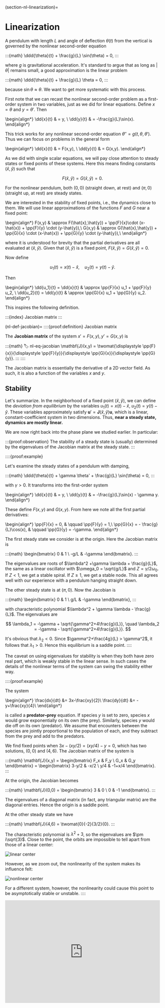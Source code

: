 (section-nl-linearization)=
# Linearization

A pendulum with length $L$ and angle of deflection $\theta(t)$ from the vertical is governed by the nonlinear second-order equation

:::{math}
\ddd{\theta}{t} + \frac{g}{L} \sin(\theta) = 0,
:::

where $g$ is gravitational acceleration. It's standard to argue that as long as $|\theta|$ remains small, a good approximation is the linear problem 

:::{math}
\ddd{\theta}{t} + \frac{g}{L} \theta = 0,
:::

because $\sin \theta \approx \theta$.  We want to get more systematic with this process. 


First note that we can recast the nonlinear second-order problem as a first-order system in two variables, just as we did for linear equations. Define $x=\theta$ and $y=\theta'$. Then

\begin{align*}
	\dd{x}{t} & = y, \\
	\dd{y}{t} & = -\frac{g}{L}\sin(x).
\end{align*}

This trick works for any nonlinear second-order equation $\theta''=g(t,\theta,\theta')$. Thus we can focus on problems in the general form 

\begin{align*}
	\dd{x}{t} & = F(x,y), \\
	\dd{y}{t} & = G(x,y).
\end{align*}


As we did with single scalar equations, we will pay close attention to steady states or fixed points of these systems. Here this means finding constants $(\hat{x},\hat{y})$ such that 

$$
F(\hat{x},\hat{y})=G(\hat{x},\hat{y})=0.
$$

For the nonlinear pendulum, both $(0,0)$ (straight down, at rest) and $(\pi,0)$ (straight up, at rest) are steady states. 

We are interested in the stability of fixed points, i.e., the dynamics close to them. We will use linear approximations of the functions $F$ and $G$ near a fixed point:

\begin{align*}
	F(x,y) & \approx F(\hat{x},\hat{y}) + \pp{F}{x}\cdot (x-\hat{x}) + \pp{F}{y} \cdot (y-\hat{y}),\\
	G(x,y) & \approx G(\hat{x},\hat{y}) + \pp{G}{x} \cdot (x-\hat{x}) + \pp{G}{y} \cdot (y-\hat{y}),\\
\end{align*}

where it is understood for brevity that the partial derivatives are all evaluated at $(\hat{x},\hat{y})$. Given that $(\hat{x},\hat{y})$ is a fixed point, $F(\hat{x},\hat{y})=G(\hat{x},\hat{y})=0$. 

Now define 

$$
u_1(t)=x(t)-\hat{x},\quad u_2(t)=y(t)-\hat{y}.
$$

Then 

\begin{align*}
	\dd{u_1}{t} = \dd{x}{t} & \approx \pp{F}{x} u_1 + \pp{F}{y} u_2, \\
	\dd{u_2}{t} = \dd{y}{t} & \approx \pp{G}{x} u_1 + \pp{G}{y} u_2. 
\end{align*}

This inspires the following definition.

:::{index} Jacobian matrix
:::

(nl-def-jacobian)=
::::{proof:definition} Jacobian matrix

The **Jacobian matrix** of the system $x'=F(x,y),\, y'=G(x,y)$ is 

:::{math}
:label: nl-eq-jacobian
\mathbf{J}(x,y) = \twomat{\displaystyle \pp{F}{x}}{\displaystyle \pp{F}{y}}{\displaystyle \pp{G}{x}}{\displaystyle \pp{G}{y}}.
:::
::::

The Jacobian matrix is essentially the derivative of a 2D vector field. As such, it is also a function of the variables $x$ and $y$.

## Stability

Let's summarize. In the neighborhood of a fixed point $(\hat{x},\hat{y})$, we can define the *deviation from equilibrium* by the variables $u_1(t)=x(t)-\hat{x}$, $u_2(t)=y(t)-\hat{y}$. These variables approximately satisfy $\mathbf{u}'=\mathbf{J}(\hat{x},\hat{y})\mathbf{u}$, which is a linear, constant-coefficient system in two dimensions. Thus, **near a steady state, dynamics are mostly linear.** 

We are now right back into the phase plane we studied earlier. In particular: 

:::{proof:observation}
The stability of a steady state is (usually) determined by the eigenvalues of the Jacobian matrix at the steady state. 
:::

::::{proof:example}

Let's examine the steady states of a pendulum with damping, 

:::{math}
\ddd{\theta}{t} + \gamma \theta' + \frac{g}{L} \sin(\theta) = 0,
:::

with $\gamma > 0$. It transforms into the first-order system

\begin{align*}
	\dd{x}{t} & = y, \\
	\dd{y}{t} & = -\frac{g}{L}\sin(x) - \gamma y.
\end{align*}

These define $F(x,y)$ and $G(x,y)$. From here we note all the first partial derivatives: 

\begin{align*}
\pp{F}{x} = 0, & \qquad \pp{F}{y} = 1,\\
\pp{G}{x} = - \frac{g}{L}\cos(x), & \qquad \pp{G}{y} = -\gamma.
\end{align*}

The first steady state we consider is at the origin. Here the Jacobian matrix is 

:::{math}
\begin{bmatrix} 
0 & 1 \\ -g/L & -\gamma
\end{bmatrix}.
:::

The eigenvalues are roots of $\lambda^2 +\gamma \lambda + \frac{g}{L}$, the same as a linear oscillator with $\omega_0 = \sqrt{g/L}$ and $Z = \gamma/2\omega_0$. If $Z<1$, we get a stable spiral. If $Z\ge 1$, we get a stable node. This all agrees well with our experience with a pendulum hanging straight down.

The other steady state is at $(\pi,0)$. Now the Jacobian is

:::{math}
\begin{bmatrix} 
0 & 1 \\ g/L & -\gamma
\end{bmatrix},
:::

with characteristic polynomial $\lambda^2 + \gamma \lambda - \frac{g}{L}$. The eigenvalues are 

$$
\lambda_1 = -\gamma + \sqrt{\gamma^2+4\frac{g}{L}}, \quad \lambda_2 = -\gamma - \sqrt{\gamma^2+4\frac{g}{L}}.
$$

It's obvious that $\lambda_2 < 0$. Since $\gamma^2+\frac{4g}{L} > \gamma^2$, it follows that $\lambda_1 > 0$. Hence this equilibrium is a saddle point.
::::

The caveat on using eigenvalues for stability is when they both have zero real part, which is weakly stable in the linear sense. In such cases the details of the nonlinear terms of the system can swing the stability either way. 

::::{proof:example}

The system 

\begin{align*}
\frac{dx}{dt} &= 3x-\frac{xy}{2}\\
\frac{dy}{dt} &= -y+\frac{xy}{4}\\
\end{align*}

is called a **predator–prey** equation. If species $y$ is set to zero, species $x$ would grow exponentially on its own (the prey). Similarly, species $y$ would die off on its own (predator). We assume that encounters between the species are jointly proportional to the population of each, and they subtract from the prey and add to the predators. 


We find fixed points when $3x-(x y/2)=(x y/4)-y=0$, which has two solutions, $(0,0)$ and $(4,6)$. The Jacobian matrix of the system is 

:::{math}
\mathbf{J}(x,y) = \begin{bmatrix} F_x & F_y  \\ G_x & G_y \end{bmatrix} = \begin{bmatrix} 3-y/2 & -x/2 \\ y/4 & -1+x/4 \end{bmatrix}.
:::

At the origin, the Jacobian becomes

:::{math}
\mathbf{J}(0,0) = \begin{bmatrix} 3 & 0 \\ 0 & -1 \end{bmatrix}.
:::

The eigenvalues of a diagonal matrix (in fact, any triangular matrix) are the diagonal entries. Hence the origin is a saddle point. 

At the other steady state we have

:::{math}
\mathbf{J}(4,6) = \twomat{0}{-2}{3/2}{0}.
:::

The characteristic polynomial is $\lambda^2 + 3$, so the eigenvalues are $\pm i\sqrt{3}$. Close to the point, the orbits are impossible to tell apart from those of a linear center: 

![linear center](linearized_center1.svg)

However, as we zoom out, the nonlinearity of the system makes its influence felt:

![nonlinear center](linearized_center2.svg)

For a different system, however, the nonlinearity could cause this point to be asymptotically stable or unstable.
::::

<div style="max-width:608px"><div style="position:relative;padding-bottom:66.118421052632%"><iframe id="kaltura_player" src="https://cdnapisec.kaltura.com/p/2358381/sp/235838100/embedIframeJs/uiconf_id/43030021/partner_id/2358381?iframeembed=true&playerId=kaltura_player&entry_id=1_703u26n1&flashvars[streamerType]=auto&amp;flashvars[localizationCode]=en&amp;flashvars[leadWithHTML5]=true&amp;flashvars[sideBarContainer.plugin]=true&amp;flashvars[sideBarContainer.position]=left&amp;flashvars[sideBarContainer.clickToClose]=true&amp;flashvars[chapters.plugin]=true&amp;flashvars[chapters.layout]=vertical&amp;flashvars[chapters.thumbnailRotator]=false&amp;flashvars[streamSelector.plugin]=true&amp;flashvars[EmbedPlayer.SpinnerTarget]=videoHolder&amp;flashvars[dualScreen.plugin]=true&amp;flashvars[Kaltura.addCrossoriginToIframe]=true&amp;&wid=1_kplxqi9v" width="608" height="402" allowfullscreen webkitallowfullscreen mozAllowFullScreen allow="autoplay *; fullscreen *; encrypted-media *" sandbox="allow-forms allow-same-origin allow-scripts allow-top-navigation allow-pointer-lock allow-popups allow-modals allow-orientation-lock allow-popups-to-escape-sandbox allow-presentation allow-top-navigation-by-user-activation" frameborder="0" title="Kaltura Player" style="position:absolute;top:0;left:0;width:100%;height:100%"></iframe></div></div>
